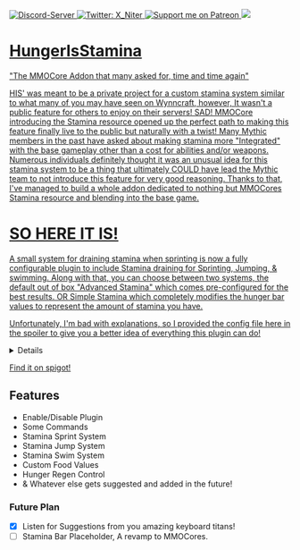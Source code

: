 <p>
  <a href="https://discord.gg/TpkjgAs">
      <img src="https://discordapp.com/api/guilds/401537312246202389/widget.png" alt="Discord-Server"/>
  </a>
  <a href="https://twitter.com/X_Niter">
    <img alt="Twitter: X_Niter" src="https://img.shields.io/twitter/follow/X_Niter.svg?style=social" target="_blank" />
  </a>
  <a href="https://patreon.com/X_Niter">
    <img src="https://img.shields.io/endpoint.svg?url=https%3A%2F%2Fshieldsio-patreon.vercel.app%2Fapi%3Fusername%3DX_Niter%26type%3Dpatrons&style=flat" alt="Support me on Patreon" />
  </a>
  <a href="https://www.paypal.com/paypalme/RileyBWayz">
    <img src="https://img.shields.io/badge/Donate-PayPal-blue.svg">
</p>
  
# HungerIsStamina
"The MMOCore Addon that many asked for, time and time again"

HIS' was meant to be a private project for a custom stamina system similar to what many of you may have seen on Wynncraft, however, It wasn't a public feature for others to enjoy on their servers! SAD!
MMOCore introducing the Stamina resource opened up the perfect path to making this feature finally live to the public but naturally with a twist!
Many Mythic members in the past have asked about making stamina more "Integrated" with the base gameplay other than a cost for abilities and/or weapons.
Numerous individuals definitely thought it was an unusual idea for this stamina system to be a thing that ultimately COULD have lead the Mythic team to not introduce this feature for very good reasoning.
Thanks to that, I've managed to build a whole addon dedicated to nothing but MMOCores Stamina resource and blending into the base game.

# SO HERE IT IS!
A small system for draining stamina when sprinting is now a fully configurable plugin to include Stamina draining for Sprinting, Jumping, & swimming.
Along with that, you can choose between two systems, the default out of box "Advanced Stamina" which comes pre-configured for the best results.
OR Simple Stamina which completely modifies the hunger bar values to represent the amount of stamina you have.

Unfortunately, I'm bad with explanations, so I provided the config file here in the spoiler to give you a better idea of everything this plugin can do!
<details>
  <summary>Config.yml</summary>
  
  ```yml
  # [[ Hunger is Stamina - v1.2.0 ]]
#   Motivated by ASangarin, Created by X_Niter


# NOTE: Any changes made here requires restart, reloading is not a feature in this addon!

# Is this Plugin Enabled [True = YES, False = NO]
IsPluginEnabled: true


####################################################################
#                     SPRINTING STAMINA                            #
####################################################################

# Do you want sprinting to drain stamina? [True = YES, False = NO]
StaminaCostForSprintingEnabled: True

# Stamina cost while sprinting, cost will apply every second the player is running
StaminaCostForSprinting: 1

# How many Ticks pass before draining the stamina cost from the players stamina
# DEFAULT is drain "StaminaCostForSprinting" every (1)second of sprinting [20 Ticks = 1 Second]
StaminaDrainTickSpeedSprint: 20



####################################################################
#                     JUMPING STAMINA                              #
####################################################################

# Do you want jumping to drain stamina? [True = YES, False = NO]
StaminaCostForJumpingEnabled: True

# Stamina Cost for when a Player jumps
StaminaCostForJumping: 2

StaminaDrainTickSpeedJump: 20

####################################################################
#                     SWIMMING STAMINA                             #
####################################################################

# Do you want swimming to drain stamina? [True = YES, False = NO]
StaminaCostForSwimmingEnabled: True

# Stamina cost while swimming, cost will apply every second the player is swimming
StaminaCostForSwimming: 1

StaminaDrainTickSpeedSwim: 20


####################################################################
#                       PLUGIN EXTRAS                              #
####################################################################

# Get notified when there is a new version available
# Only Available if "config-version" is 4+ as of right now!
Update-Checker: false

# Enable if you want to see more information about the plugins functions.
Debug-Enabled: false

# DO NOT TOUCH, IT'S AT THE BOTTOM FOR A REASON!
config-version: 4


####################################################################
#                          FOODS                                   #
####################################################################

# When food bar/stamina is empty or 0, should the player take Vanilla Minecraft Starvation Damage.
# If True then player will take Minecraft Starvation Damage.
# If False, then the player will not take Starvation damage.
StarvationDamage: true

# If Starvation Damage is true, how much damage should they take?
StarvationDamageValue: 0.5

# Enabled Hunger Bar Regeneration
# DEFAULT, True = Enabled
EnableRegen: True

# The max a player hunger will regen too.
# 1 equal to half a drumstick.
#DEFAULT, 10 = Half a Hunger
HungerRegenLimit: 10

# Amount of hunger to regen every "RegenTimeInTicks"
HungerRegenAmount: 1

# Time it takes to regen Hunger
# 20 Ticks equals 1 second
# DEFAULT, 4 seconds
RegenTimeInTicks: 80

# When player eats to fill the hunger bar, do you want food to fill a little bit of stamina.
FoodFillStaminaPartial: true

# Enables you to change food values in Foods.yml
EnableCustomFoodValues: True
  ```
 </details>
  
  [Find it on spigot!](https://www.spigotmc.org/resources/hunger-is-stamina-mmocore-addon.95964/)
  
  ## Features
  - Enable/Disable Plugin
  - Some Commands
  - Stamina Sprint System
  - Stamina Jump System
  - Stamina Swim System
  - Custom Food Values
  - Hunger Regen Control
  - & Whatever else gets suggested and added in the future!

  
  
  
  ### Future Plan
- [x] Listen for Suggestions from you amazing keyboard titans!
- [ ] Stamina Bar Placeholder, A revamp to MMOCores.

